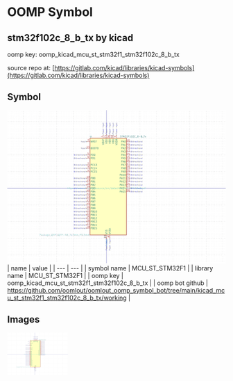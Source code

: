 # OOMP Symbol  
## stm32f102c_8_b_tx  by kicad  
  
oomp key: oomp_kicad_mcu_st_stm32f1_stm32f102c_8_b_tx  
  
source repo at: [https://gitlab.com/kicad/libraries/kicad-symbols](https://gitlab.com/kicad/libraries/kicad-symbols)  
## Symbol  
  
[![working.png](working_600.png)](working.png)  
| name | value | 
| --- | --- | 
| symbol name | MCU_ST_STM32F1 | 
| library name | MCU_ST_STM32F1 | 
| oomp key | oomp_kicad_mcu_st_stm32f1_stm32f102c_8_b_tx | 
| oomp bot github | https://github.com/oomlout/oomlout_oomp_symbol_bot/tree/main/kicad_mcu_st_stm32f1_stm32f102c_8_b_tx/working | 
## Images  
  
[![working.png](working_140.png)](working.png)  
